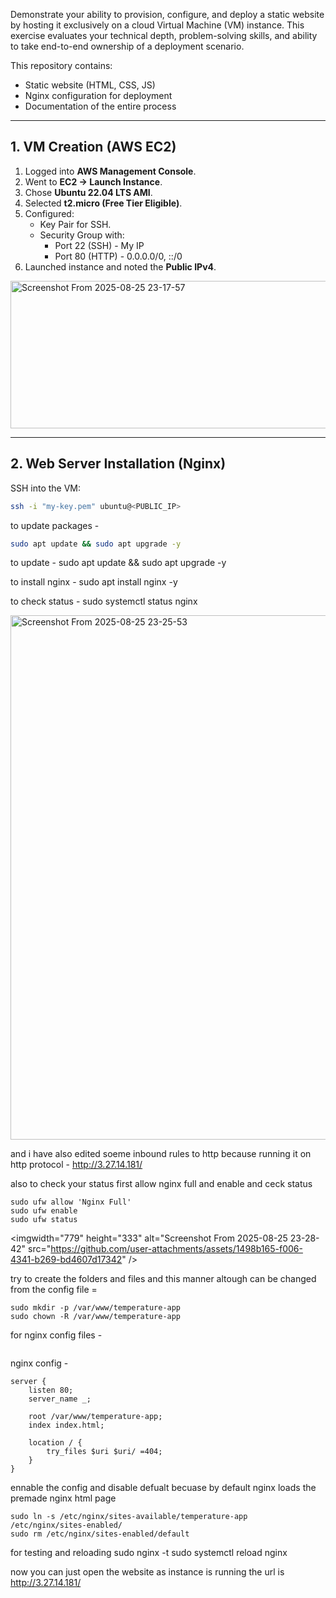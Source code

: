 Demonstrate your ability to provision, configure, and deploy a static website by hosting it exclusively on a cloud Virtual Machine (VM) instance. This exercise evaluates your technical depth, problem-solving skills, and ability to take end-to-end ownership of a deployment scenario.


This repository contains:
- Static website (HTML, CSS, JS)  
- Nginx configuration for deployment  
- Documentation of the entire process  

---

## 1. VM Creation (AWS EC2)

1. Logged into **AWS Management Console**.
2. Went to **EC2 → Launch Instance**.
3. Chose **Ubuntu 22.04 LTS AMI**.
4. Selected **t2.micro (Free Tier Eligible)**.
5. Configured:
   - Key Pair for SSH.
   - Security Group with:
     - Port 22 (SSH) - My IP
     - Port 80 (HTTP) - 0.0.0.0/0, ::/0
6. Launched instance and noted the **Public IPv4**.

<img width="1663" height="236" alt="Screenshot From 2025-08-25 23-17-57" src="https://github.com/user-attachments/assets/9fada205-6d5d-4e8a-bf79-48550702820b" />


---

## 2. Web Server Installation (Nginx)

SSH into the VM:
```bash
ssh -i "my-key.pem" ubuntu@<PUBLIC_IP>
```

to update packages - 
``` bash
sudo apt update && sudo apt upgrade -y
```
to update - sudo apt update && sudo apt upgrade -y

to install nginx - sudo apt install nginx -y

to check status - sudo systemctl status nginx

<img width="1457" height="839" alt="Screenshot From 2025-08-25 23-25-53" src="https://github.com/user-attachments/assets/f3ad8746-4598-4815-b7f0-d10a7deb6e14" />


and i have also edited soeme inbound rules to http because running it on http protocol - http://3.27.14.181/


also to check your status first allow nginx full and enable and ceck status 
```
sudo ufw allow 'Nginx Full'
sudo ufw enable
sudo ufw status
```
<imgwidth="779" height="333" alt="Screenshot From 2025-08-25 23-28-42" src="https://github.com/user-attachments/assets/1498b165-f006-4341-b269-bd4607d17342" />

try to create the folders and files and this manner altough can be changed from the config file =
```file struct
sudo mkdir -p /var/www/temperature-app
sudo chown -R /var/www/temperature-app
```

for nginx config files - 
``` sudo nano /etc/nginx/sites-available/temperature-app
```

nginx config - 
```nginx
server {
    listen 80;
    server_name _;

    root /var/www/temperature-app;
    index index.html;

    location / {
        try_files $uri $uri/ =404;
    }
}
```
ennable the config and disable defualt becuase by default nginx loads the premade nginx html page 
```
sudo ln -s /etc/nginx/sites-available/temperature-app /etc/nginx/sites-enabled/
sudo rm /etc/nginx/sites-enabled/default
```

for testing and reloading 
sudo nginx -t
sudo systemctl reload nginx


now you can just open the website as instance is running the url is http://3.27.14.181/
